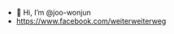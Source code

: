 - 👋 Hi, I’m @joo-wonjun
- https://www.facebook.com/weiterweiterweg

<!---
joo-wonjun/joo-wonjun is a ✨ special ✨ repository because its `README.md` (this file) appears on your GitHub profile.
You can click the Preview link to take a look at your changes.
--->
